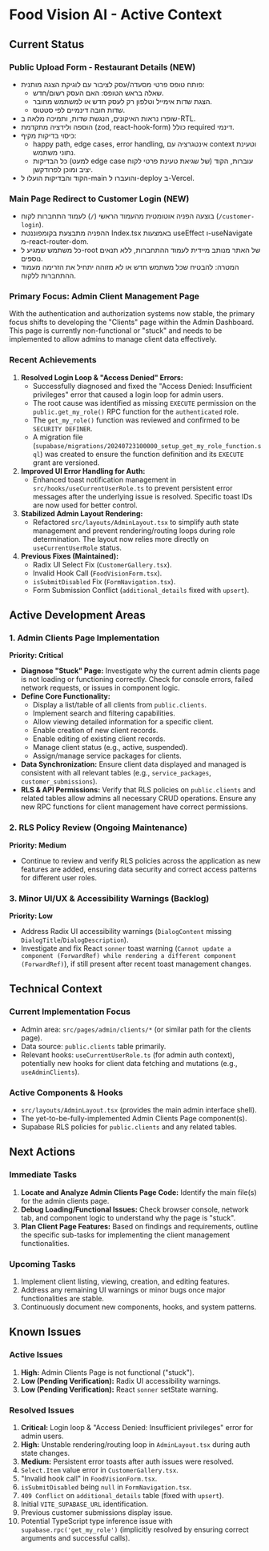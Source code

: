 # Food Vision AI - Active Context

## Current Status

### Public Upload Form - Restaurant Details (NEW)
- פותח טופס פרטי מסעדה/עסק לציבור עם לוגיקת הצגה מותנית:
  - שאלה בראש הטופס: האם העסק רשום/חדש.
  - הצגת שדות אימייל וטלפון רק לעסק חדש או למשתמש מחובר.
  - שדות חובה דינמיים לפי סטטוס.
- שופרו נראות האיקונים, הנגשת שדות, ותמיכה מלאה ב-RTL.
- הוספה ולידציה מתקדמת (zod, react-hook-form) כולל required דינמי.
- כיסוי בדיקות מקיף:
  - happy path, edge cases, error handling, אינטגרציה עם context וטעינת נתוני משתמש.
  - כל הבדיקות (למעט edge case של שגיאת טעינת פרטי לקוח) עוברות, הקוד יציב ומוכן לפרודקשן.
- הקוד והבדיקות הועלו ל-main והועברו ל-deploy ב-Vercel.

### Main Page Redirect to Customer Login (NEW)
- בוצעה הפניה אוטומטית מהעמוד הראשי (`/`) לעמוד התחברות לקוח (`/customer-login`).
- ההפניה מתבצעת בקומפוננטת Index.tsx באמצעות useEffect ו-useNavigate מ-react-router-dom.
- כל משתמש שמגיע ל-root של האתר מנותב מיידית לעמוד ההתחברות, ללא תנאים נוספים.
- המטרה: להבטיח שכל משתמש חדש או לא מזוהה יתחיל את הזרימה מעמוד ההתחברות ללקוח.

### Primary Focus: Admin Client Management Page
With the authentication and authorization systems now stable, the primary focus shifts to developing the "Clients" page within the Admin Dashboard. This page is currently non-functional or "stuck" and needs to be implemented to allow admins to manage client data effectively.

### Recent Achievements
1.  **Resolved Login Loop & "Access Denied" Errors:**
    *   Successfully diagnosed and fixed the "Access Denied: Insufficient privileges" error that caused a login loop for admin users.
    *   The root cause was identified as missing `EXECUTE` permission on the `public.get_my_role()` RPC function for the `authenticated` role.
    *   The `get_my_role()` function was reviewed and confirmed to be `SECURITY DEFINER`.
    *   A migration file (`supabase/migrations/20240723100000_setup_get_my_role_function.sql`) was created to ensure the function definition and its `EXECUTE` grant are versioned.
2.  **Improved UI Error Handling for Auth:**
    *   Enhanced toast notification management in `src/hooks/useCurrentUserRole.ts` to prevent persistent error messages after the underlying issue is resolved. Specific toast IDs are now used for better control.
3.  **Stabilized Admin Layout Rendering:**
    *   Refactored `src/layouts/AdminLayout.tsx` to simplify auth state management and prevent rendering/routing loops during role determination. The layout now relies more directly on `useCurrentUserRole` status.
4.  **Previous Fixes (Maintained):**
    *   Radix UI Select Fix (`CustomerGallery.tsx`).
    *   Invalid Hook Call (`FoodVisionForm.tsx`).
    *   `isSubmitDisabled` Fix (`FormNavigation.tsx`).
    *   Form Submission Conflict (`additional_details` fixed with `upsert`).

## Active Development Areas

### 1. Admin Clients Page Implementation
**Priority: Critical**
*   **Diagnose "Stuck" Page:** Investigate why the current admin clients page is not loading or functioning correctly. Check for console errors, failed network requests, or issues in component logic.
*   **Define Core Functionality:**
    *   Display a list/table of all clients from `public.clients`.
    *   Implement search and filtering capabilities.
    *   Allow viewing detailed information for a specific client.
    *   Enable creation of new client records.
    *   Enable editing of existing client records.
    *   Manage client status (e.g., active, suspended).
    *   Assign/manage service packages for clients.
*   **Data Synchronization:** Ensure client data displayed and managed is consistent with all relevant tables (e.g., `service_packages`, `customer_submissions`).
*   **RLS & API Permissions:** Verify that RLS policies on `public.clients` and related tables allow admins all necessary CRUD operations. Ensure any new RPC functions for client management have correct permissions.

### 2. RLS Policy Review (Ongoing Maintenance)
**Priority: Medium**
*   Continue to review and verify RLS policies across the application as new features are added, ensuring data security and correct access patterns for different user roles.

### 3. Minor UI/UX & Accessibility Warnings (Backlog)
**Priority: Low**
*   Address Radix UI accessibility warnings (`DialogContent` missing `DialogTitle`/`DialogDescription`).
*   Investigate and fix React `sonner` toast warning (`Cannot update a component (ForwardRef) while rendering a different component (ForwardRef)`), if still present after recent toast management changes.

## Technical Context

### Current Implementation Focus
*   Admin area: `src/pages/admin/clients/*` (or similar path for the clients page).
*   Data source: `public.clients` table primarily.
*   Relevant hooks: `useCurrentUserRole.ts` (for admin auth context), potentially new hooks for client data fetching and mutations (e.g., `useAdminClients`).

### Active Components & Hooks
*   `src/layouts/AdminLayout.tsx` (provides the main admin interface shell).
*   The yet-to-be-fully-implemented Admin Clients Page component(s).
*   Supabase RLS policies for `public.clients` and any related tables.

## Next Actions

### Immediate Tasks
1.  **Locate and Analyze Admin Clients Page Code:** Identify the main file(s) for the admin clients page.
2.  **Debug Loading/Functional Issues:** Check browser console, network tab, and component logic to understand why the page is "stuck".
3.  **Plan Client Page Features:** Based on findings and requirements, outline the specific sub-tasks for implementing the client management functionalities.

### Upcoming Tasks
1.  Implement client listing, viewing, creation, and editing features.
2.  Address any remaining UI warnings or minor bugs once major functionalities are stable.
3.  Continuously document new components, hooks, and system patterns.

## Known Issues

### Active Issues
1.  **High:** Admin Clients Page is not functional ("stuck").
2.  **Low (Pending Verification):** Radix UI accessibility warnings.
3.  **Low (Pending Verification):** React `sonner` setState warning.

### Resolved Issues
1.  **Critical:** Login loop & "Access Denied: Insufficient privileges" error for admin users.
2.  **High:** Unstable rendering/routing loop in `AdminLayout.tsx` during auth state changes.
3.  **Medium:** Persistent error toasts after auth issues were resolved.
4.  `Select.Item` value error in `CustomerGallery.tsx`.
5.  "Invalid hook call" in `FoodVisionForm.tsx`.
6.  `isSubmitDisabled` being `null` in `FormNavigation.tsx`.
7.  `409 Conflict` on `additional_details` table (fixed with `upsert`).
8.  Initial `VITE_SUPABASE_URL` identification.
9.  Previous customer submissions display issue.
10. Potential TypeScript type inference issue with `supabase.rpc('get_my_role')` (implicitly resolved by ensuring correct arguments and successful calls). 